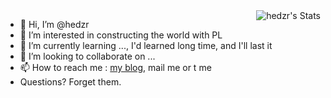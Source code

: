 
<!-- -->

<picture>
  <source
    srcset="https://github-readme-stats.vercel.app/api?username=hedzr&hide=contribs&show_icons=true&border=none&theme=dracula"
    media="(prefers-color-scheme: dark), (prefers-color-scheme: no-preference)"
  />
  <source
    srcset="https://github-readme-stats.vercel.app/api?username=hedzr&hide=contribs&show_icons=true&border=none"
    media="(prefers-color-scheme: light)"
  />
  <img src="https://github-readme-stats.vercel.app/api?username=hedzr&hide=contribs&show_icons=true&border=none&theme=dracula" align="right" alt="hedzr's Stats" />
</picture>

<div>
  
  - 👋 Hi, I’m @hedzr
  - 👀 I’m interested in constructing the world with PL
  - 🌱 I’m currently learning ..., I'd learned long time, and I'll last it
  - 💞️ I’m looking to collaborate on ...
  - 📫 How to reach me : [my blog](https://hedzr.com/), mail me or t me
  - Questions? Forget them.

</div>

<!-- [![](https://github-readme-stats.vercel.app/api?username=hedzr&show_icons=true&hide=issues,contribs&theme=dark&hide_border=true)](https://github.com/hedzr)
-->

<!--
   [![Top Langs](https://github-readme-stats.vercel.app/api/top-langs/?username=hedzr&exclude_repo=adminLTE-app,notes-vuepress,cmake-hello,tricentech- triot&layout=compact&theme=dracula&hide_border=true&langs_count=6)](https://github.com/hedzr)
-->

<!--
[![willianrod's wakatime stats](https://github-readme-stats.vercel.app/api/wakatime?username=hedzr&theme=radical)](https://github.com/hedzr)
-->

<!---
hedzr/hedzr is a ✨ special ✨ repository because its `README.md` (this file) appears on your GitHub profile.
You can click the Preview link to take a look at your changes.
--->
